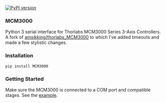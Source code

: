 [![PyPI version](https://badge.fury.io/py/MCM3000.svg)](https://badge.fury.io/py/MCM3000)

### MCM3000
Python 3 serial interface for Thorlabs MCM3000 Series 3-Axis Controllers. A fork of [amsikking/thorlabs_MCM3000](https://github.com/amsikking/thorlabs_MCM3000) to which I've added timeouts and made a few stylistic changes.

### Installation
`pip install MCM3000`

### Getting Started
Make sure the MCM3000 is connected to a COM port and compatible stages. See the [example](https://github.com/sstucker/MCM3000/blob/c8722ea3a8fefd9ec7b432705e2e3be2043909fb/MCM3000/MCM3000.py?plain=1#L231).
